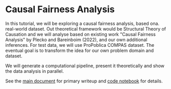 # Causal Fairness Analysis

In this tutorial, we will be exploring a causal fairness analysis, based ona. real-world dataset. Out theoretical framework would be Structural Theory of Causation and we will analyse based on existing work "Causal Fairness Analysis" by Plecko and Bareinboim (2022), and our own additional inferences. For test data, we will use ProPoblica COMPAS dataset. The eventual goal is to transform the idea for our own problem domain and dataset.

We will generate a computational pipeline, present it theoretically and show the data analysis in parallel.

See the [main document](https://github.com/adib2149/causal-fairness-analysis/blob/main/main-document.md) for primary writeup and [code notebook](https://github.com/adib2149/causal-fairness-analysis/blob/main/causal-fairness-analysis.ipynb) for details.
